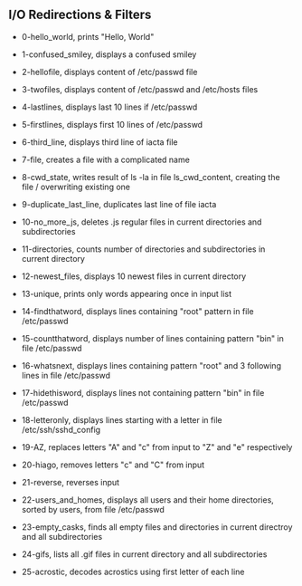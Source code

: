 ## I/O Redirections & Filters

* 0-hello_world, prints "Hello, World"

* 1-confused_smiley, displays a confused smiley

* 2-hellofile, displays content of /etc/passwd file

* 3-twofiles, displays content of /etc/passwd and /etc/hosts files

* 4-lastlines, displays last 10 lines if /etc/passwd

* 5-firstlines, displays first 10 lines of /etc/passwd

* 6-third_line, displays third line of iacta file

* 7-file, creates a file with a complicated name

* 8-cwd_state, writes result of ls -la in file ls_cwd_content, creating the file / overwriting existing one

* 9-duplicate_last_line, duplicates last line of file iacta

* 10-no_more_js, deletes .js regular files in current directories and subdirectories

* 11-directories, counts number of directories and subdirectories in current directory

* 12-newest_files, displays 10 newest files in current directory

* 13-unique, prints only words appearing once in input list

* 14-findthatword, displays lines containing "root" pattern in file /etc/passwd

* 15-countthatword, displays number of lines containing pattern "bin" in file /etc/passwd

* 16-whatsnext, displays lines containing pattern "root" and 3 following lines in file /etc/passwd

* 17-hidethisword, displays lines not containing pattern "bin" in file /etc/passwd

* 18-letteronly, displays lines starting with a letter in file /etc/ssh/sshd_config

* 19-AZ, replaces letters "A" and "c" from input to "Z" and "e" respectively

* 20-hiago, removes letters "c" and "C" from input

* 21-reverse, reverses input

* 22-users_and_homes, displays all users and their home directories, sorted by users, from file /etc/passwd

* 23-empty_casks, finds all empty files and directories in current directroy and all subdirectories

* 24-gifs, lists all .gif files in current directory and all subdirectories

* 25-acrostic, decodes acrostics using first letter of each line
